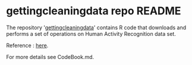 # gettingcleaningdata repo README

The repository '[gettingcleaningdata](https://github.com/macmishra/gettingcleaningdata)' contains R code that downloads and performs a set of operations on Human Activity Recognition data set. 

Reference : [here](http://archive.ics.uci.edu/ml/datasets/Human+Activity+Recognition+Using+Smartphones).

For more details see CodeBook.md.